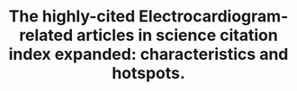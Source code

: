 ---
layout: page
title: " The highly-cited Electrocardiogram-related articles in science citation index expanded: characteristics and hotspots."
breadcrumb: true
categories:
    - publication
## publication related information
pub:
    authors: " Xianglin Yang, Jiaojiao Gu, Hong Yan, Zhi Xu, Bing Ren, Yaming Yang, Xiaodong Yang, Qi Chen,  Shaohua Tan"
    journal: " Journal of electrocardiology"
    date: 2014-10
    doi:  10.1016/j.jelectrocard.2014.03.005
    volume:  47
    pages:  738--744
    number:  5
    abstract: " We used bibliometric analysis methodology in the expanded Science Citation Index  to identify highly-cited electrocardiogram (ECG)-related articles with total citations (TC2012) exceeding 100 from the publication year to 2012. Web of Science search tools were used to identify the highly-cited articles. The aspects analyzed for highly cited publications included effect of time on citation analysis, journals and Web of Science categories, number of authors per publication, originating institutions and countries, total citation and total citation per year life cycles of articles (C2012) and research hotspots. Results  showed that a total of 467 electrocardiogram-related publications were regarded as the highly-cited publications. TC2012 ranged from 101 to 2879, with 215 as the average number of citations. No highly-cited publications have emerged yet during the first two years of the present 2010 Decade. All 11 countries and institutions originating highly-cited ECG-related publications were developed countries, USA in 9 of them. Four subject categories were identified as hotspots by total citations TC2012 and C2012: atrial fibrillation, long QT syndrome, angina and myocardial infarction, and risk factor analysis and health evaluation.,"
---